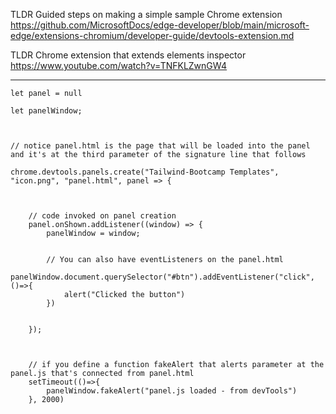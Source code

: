 TLDR Guided steps on making a simple sample Chrome extension
https://github.com/MicrosoftDocs/edge-developer/blob/main/microsoft-edge/extensions-chromium/developer-guide/devtools-extension.md

TLDR Chrome extension that extends elements inspector
https://www.youtube.com/watch?v=TNFKLZwnGW4

---

```
let panel = null

let panelWindow;

  

// notice panel.html is the page that will be loaded into the panel and it's at the third parameter of the signature line that follows

chrome.devtools.panels.create("Tailwind-Bootcamp Templates", "icon.png", "panel.html", panel => {

  

	// code invoked on panel creation
	panel.onShown.addListener((window) => {
		panelWindow = window;

	
		// You can also have eventListeners on the panel.html
		panelWindow.document.querySelector("#btn").addEventListener("click", ()=>{
			alert("Clicked the button")
		})


	});

  

	// if you define a function fakeAlert that alerts parameter at the panel.js that's connected from panel.html
	setTimeout(()=>{
		panelWindow.fakeAlert("panel.js loaded - from devTools")
	}, 2000)
```
